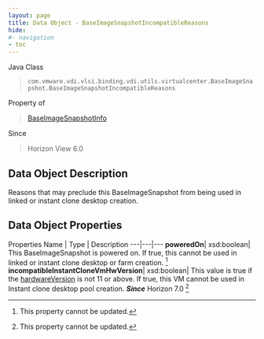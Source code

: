 ```yaml
---
layout: page
title: Data Object - BaseImageSnapshotIncompatibleReasons
hide:
#- navigation
- toc
---
```






Java Class
> `com.vmware.vdi.vlsi.binding.vdi.utils.virtualcenter.BaseImageSnapshot.BaseImageSnapshotIncompatibleReasons`

Property of
> [BaseImageSnapshotInfo](vdi.utils.virtualcenter.BaseImageSnapshot.BaseImageSnapshotInfo.md#field_detail)

Since
> Horizon View 6.0


## Data Object Description

Reasons that may preclude this BaseImageSnapshot from being used in linked or instant clone desktop creation.

## Data Object Properties
Properties
Name |  Type |  Description
---|---|---
**poweredOn**|  xsd:boolean|  This BaseImageSnapshot is powered on. If true, this cannot be used in linked or instant clone desktop or farm creation. [^2]
**incompatibleInstantCloneVmHwVersion**|  xsd:boolean|  This value is true if the [hardwareVersion](vdi.utils.virtualcenter.BaseImageSnapshot.BaseImageSnapshotInfo.md#hardwareVersion) is not 11 or above. If true, this VM cannot be used in Instant clone desktop pool creation.  **_Since_** Horizon 7.0 [^2]
 


 


[^2]: This property cannot be updated.